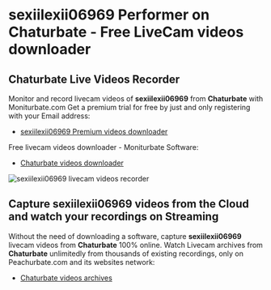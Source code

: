 # sexiilexii06969 Performer on Chaturbate - Free LiveCam videos downloader

## Chaturbate Live Videos Recorder

Monitor and record livecam videos of **sexiilexii06969** from **Chaturbate** with Moniturbate.com
Get a premium trial for free by just and only registering with your Email address:
* [sexiilexii06969 Premium videos downloader](https://moniturbate.com/request-demo-licence-key.html)

Free livecam videos downloader - Moniturbate Software:
* [Chaturbate videos downloader](https://moniturbate.com/moniturbate-download-software.html)

![sexiilexii06969 livecam videos recorder](https://peachurnet.com/templates/moniturbate-software.png)


## Capture sexiilexii06969 videos from the Cloud and watch your recordings on Streaming

Without the need of downloading a software, capture **sexiilexii06969** livecam videos from **Chaturbate** 100% online.
Watch Livecam archives from **Chaturbate** unlimitedly from thousands of existing recordings, only on Peachurbate.com and its websites network:
* [Chaturbate videos archives](https://peachurnet.com/)